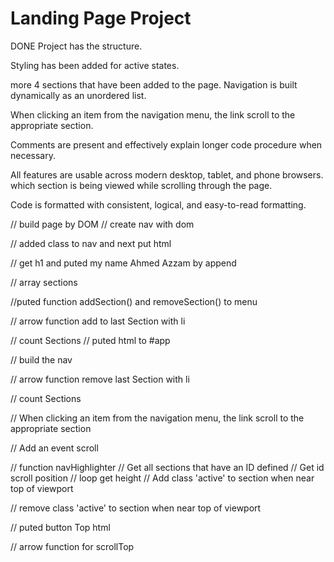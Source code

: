 # Landing Page Project

DONE
Project has the structure.

Styling has been added for active states.

more 4 sections that have been added to the page.
Navigation is built dynamically as an unordered list.

When clicking an item from the navigation menu, the link scroll to the appropriate section.

Comments are present and effectively explain longer code procedure when necessary.

All features are usable across modern desktop, tablet, and phone browsers.
which section is being viewed while scrolling through the page.

Code is formatted with consistent, logical, and easy-to-read formatting.


// build page by DOM 
// create nav with dom

// added class to nav and next put html

// get h1 and puted my name Ahmed Azzam by append

// array sections 

//puted function addSection() and removeSection() to menu


// arrow function add to last Section with li 

// count Sections
 // puted html to #app 

 
 // build the nav
 
 
// arrow function remove last Section with li 

// count Sections


 // When clicking an item from the navigation menu, the link scroll to the appropriate section 

 
 // Add an event scroll
 
// function navHighlighter
 // Get all sections that have an ID defined
 // Get id scroll position
 // loop get height 
 // Add class 'active' to section when near top of viewport
 
 
 // remove class 'active' to section when near top of viewport
 
 

// puted button Top html 


// arrow function for scrollTop
